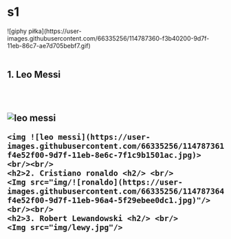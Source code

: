 # s1
<!DOCTYPE HTML>
<html lang="pl">
<head>
	<meta charset="uft-8"/>
	<title>Najlepsi piłkarze</title>
	<meta name="description" content="ciekawostki na temat piłki nożnej"/>
	<meta name="keywords" content="pomoc dla fanów piłki noznej"/>
	<meta http-equiv="X-UA-Compatible" content="IE=edge,opera=1"/>

</head>

<body>
	![giphy piłka](https://user-images.githubusercontent.com/66335256/114787360-f3b40200-9d7f-11eb-86c7-ae7d705bebf7.gif)
	<br/><br/>
	<h2>1. Leo Messi <h2/> <br/>

![leo messi](https://user-images.githubusercontent.com/66335256/114787919-d59ad180-9d80-11eb-8ef7-441f04cd6569.jpg)



	<img ![leo messi](https://user-images.githubusercontent.com/66335256/114787361-f4e52f00-9d7f-11eb-8e6c-7f1c9b1501ac.jpg)>
	<br/><br/>
	<h2>2. Cristiano ronaldo <h2/> <br/>
	<Img src="img/![ronaldo](https://user-images.githubusercontent.com/66335256/114787364-f4e52f00-9d7f-11eb-96a4-5f29ebee0dc1.jpg)"/>
	<br/><br/>
	<h2>3. Robert Lewandowski <h2/> <br/>
	<Img src="img/lewy.jpg"/>
</body>  
</html>



